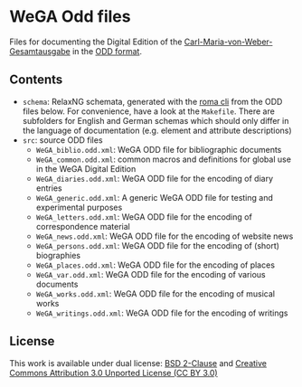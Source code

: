 WeGA Odd files
================

Files for documenting the Digital Edition of the [Carl-Maria-von-Weber-Gesamtausgabe](http://www.weber-gesamtausgabe.de) in the [ODD format](http://www.tei-c.org/Guidelines/Customization/odds.xml). 



Contents
--------

* `schema`: RelaxNG schemata, generated with the [roma cli](http://www.tei-c.org/Guidelines/Customization/odds.xml#romacommandline) from the ODD files below. For convenience, have a look at the `Makefile`. There are subfolders for English and German schemas which should only differ in the language of documentation (e.g. element and attribute descriptions)
* `src`: source ODD files
	* `WeGA_biblio.odd.xml`: WeGA ODD file for bibliographic documents 
	* `WeGA_common.odd.xml`: common macros and definitions for global use in the WeGA Digital Edition
	* `WeGA_diaries.odd.xml`: WeGA ODD file for the encoding of diary entries
	* `WeGA_generic.odd.xml`: A generic WeGA ODD file for testing and experimental purposes
	* `WeGA_letters.odd.xml`: WeGA ODD file for the encoding of correspondence material
	* `WeGA_news.odd.xml`: WeGA ODD file for the encoding of website news
	* `WeGA_persons.odd.xml`: WeGA ODD file for the encoding of (short) biographies
	* `WeGA_places.odd.xml`: WeGA ODD file for the encoding of places
	* `WeGA_var.odd.xml`: WeGA ODD file for the encoding of various  documents 
	* `WeGA_works.odd.xml`: WeGA ODD file for the encoding of musical works
	* `WeGA_writings.odd.xml`: WeGA ODD file for the encoding of writings


License
-------

This work is available under dual license: [BSD 2-Clause](http://opensource.org/licenses/BSD-2-Clause) and [Creative Commons Attribution 3.0 Unported License (CC BY 3.0)](http://creativecommons.org/licenses/by/3.0/)